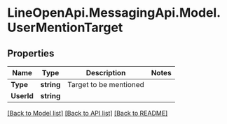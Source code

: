 # LineOpenApi.MessagingApi.Model.UserMentionTarget

## Properties

Name | Type | Description | Notes
------------ | ------------- | ------------- | -------------
**Type** | **string** | Target to be mentioned | 
**UserId** | **string** |  | 

[[Back to Model list]](../README.md#documentation-for-models) [[Back to API list]](../README.md#documentation-for-api-endpoints) [[Back to README]](../README.md)

